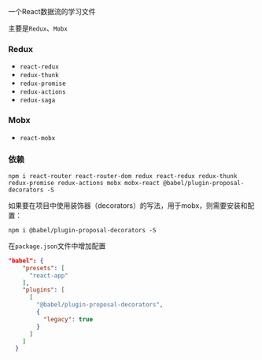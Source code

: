 一个React数据流的学习文件

主要是`Redux`、`Mobx`

### Redux

- `react-redux`
- `redux-thunk`
- `redux-promise`
- `redux-actions`
- `redux-saga`

### Mobx

- `react-mobx`

### 依赖

```npm
npm i react-router react-router-dom redux react-redux redux-thunk redux-promise redux-actions mobx mobx-react @babel/plugin-proposal-decorators -S
```

如果要在项目中使用装饰器（decorators）的写法，用于mobx，则需要安装和配置：

```npm
npm i @babel/plugin-proposal-decorators -S
```

在`package.json`文件中增加配置

```json
"babel": {
    "presets": [
      "react-app"
    ],
    "plugins": [
      [
        "@babel/plugin-proposal-decorators",
        {
          "legacy": true
        }
      ]
    ]
  }
```

